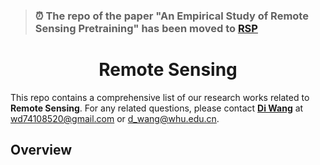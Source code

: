 > ### :alarm_clock: The repo of the paper "An Empirical Study of Remote Sensing Pretraining" has been moved to [RSP](https://github.com/ViTAE-Transformer/RSP)
<h1 align="center">Remote Sensing</h1>


This repo contains a comprehensive list of our research works related to **Remote Sensing**. For any related questions, please contact <strong><a href="https://dotwang.github.io">Di Wang</a></strong> at [wd74108520@gmail.com](mailto:wd74108520@gmail.com) or [d_wang@whu.edu.cn](mailto:d_wang@whu.edu.cn).


## Overview
